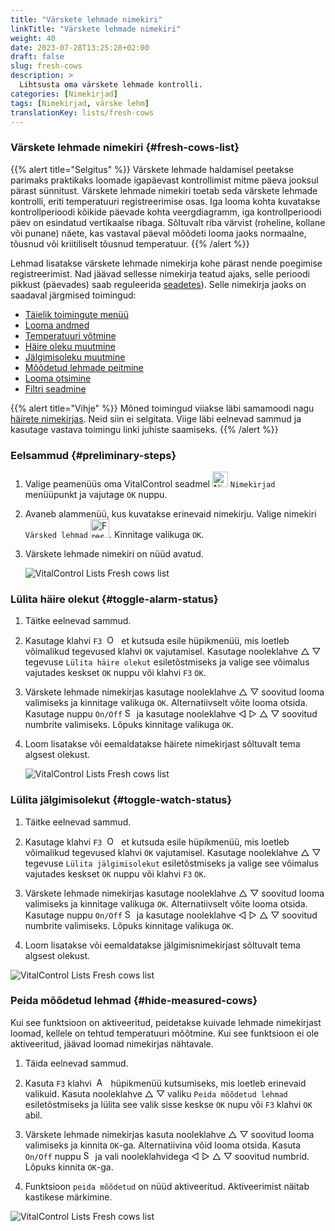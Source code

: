 ```yaml
---
title: "Värskete lehmade nimekiri"
linkTitle: "Värskete lehmade nimekiri"
weight: 40
date: 2023-07-28T13:25:28+02:00
draft: false
slug: fresh-cows
description: >
  Lihtsusta oma värskete lehmade kontrolli.
categories: [Nimekirjad]
tags: [Nimekirjad, värske lehm]
translationKey: lists/fresh-cows
---
```

### Värskete lehmade nimekiri {#fresh-cows-list}

{{% alert title="Selgitus" %}}
Värskete lehmade haldamisel peetakse parimaks praktikaks loomade igapäevast kontrollimist mitme päeva jooksul pärast sünnitust. Värskete lehmade nimekiri toetab seda värskete lehmade kontrolli, eriti temperatuuri registreerimise osas. Iga looma kohta kuvatakse kontrollperioodi kõikide päevade kohta veergdiagramm, iga kontrollperioodi päev on esindatud vertikaalse ribaga. Sõltuvalt riba värvist (roheline, kollane või punane) näete, kas vastaval päeval mõõdeti looma jaoks normaalne, tõusnud või kriitiliselt tõusnud temperatuur.
{{% /alert %}}

Lehmad lisatakse värskete lehmade nimekirja kohe pärast nende poegimise registreerimist. Nad jäävad sellesse nimekirja teatud ajaks, selle perioodi pikkust (päevades) saab reguleerida [seadetes](../../settings/data-acquisition/#control-period-of-fresh-cows)).
Selle nimekirja jaoks on saadaval järgmised toimingud:

- [Täielik toimingute menüü](../alarm/#full-action-menu)
- [Looma andmed](../alarm/#animal-data)
- [Temperatuuri võtmine](../alarm/#take-temperature)
- [Häire oleku muutmine](#toggle-alarm-status)
- [Jälgimisoleku muutmine](#toggle-watch-status)
- [Mõõdetud lehmade peitmine](#hide-measured-cows)
- [Looma otsimine](../alarm/#search-animal)
- [Filtri seadmine](../alarm/#set-filter)

{{% alert title="Vihje" %}}
Mõned toimingud viiakse läbi samamoodi nagu [häirete nimekirjas](../alarm). Neid siin ei selgitata. Viige läbi eelnevad sammud ja kasutage vastava toimingu linki juhiste saamiseks.
{{% /alert %}}

### Eelsammud {#preliminary-steps}

1. Valige peamenüüs oma VitalControl seadmel <img src="/icons/main/lists.svg" width="25" align="bottom" alt="Nimekirjad" /> `Nimekirjad` menüüpunkt ja vajutage `OK` nuppu.

2. Avaneb alammenüü, kus kuvatakse erinevaid nimekirju. Valige nimekiri `Värsked lehmad` <img src="/icons/lists/freshcows.svg" width="30" align="bottom" alt="Fresh-cows" />. Kinnitage valikuga `OK`.

3. Värskete lehmade nimekiri on nüüd avatud.

   ![VitalControl Lists Fresh cows list](../images/firststeps4.png "Värske lehma nimekiri")

### Lülita häire olekut {#toggle-alarm-status}

1. Täitke eelnevad sammud.

2. Kasutage klahvi `F3` &nbsp;<img src="/icons/footer/open-popup.svg" width="15" align="bottom" alt="Open popup" />&nbsp; et kutsuda esile hüpikmenüü, mis loetleb võimalikud tegevused klahvi `OK` vajutamisel. Kasutage nooleklahve △ ▽ tegevuse `Lülita häire olekut` esiletõstmiseks ja valige see võimalus vajutades keskset `OK` nuppu või klahvi `F3` `OK`.

3. Värskete lehmade nimekirjas kasutage nooleklahve △ ▽ soovitud looma valimiseks ja kinnitage valikuga `OK`. Alternatiivselt võite looma otsida. Kasutage nuppu `On/Off` <img src="/icons/footer/search.svg" width="15" align="bottom" alt="Search" /> ja kasutage nooleklahve ◁ ▷ △ ▽ soovitud numbrite valimiseks. Lõpuks kinnitage valikuga `OK`.

4. Loom lisatakse või eemaldatakse häirete nimekirjast sõltuvalt tema algsest olekust.

   ![VitalControl Lists Fresh cows list](../images/togglealarmstatus.png "Lülita häire olekut")

### Lülita jälgimisolekut {#toggle-watch-status}

1. Täitke eelnevad sammud.

2. Kasutage klahvi `F3` &nbsp;<img src="/icons/footer/open-popup.svg" width="15" align="bottom" alt="Open popup" />&nbsp; et kutsuda esile hüpikmenüü, mis loetleb võimalikud tegevused klahvi `OK` vajutamisel. Kasutage nooleklahve △ ▽ tegevuse `Lülita jälgimisolekut` esiletõstmiseks ja valige see võimalus vajutades keskset `OK` nuppu või klahvi `F3` `OK`.

3. Värskete lehmade nimekirjas kasutage nooleklahve △ ▽ soovitud looma valimiseks ja kinnitage valikuga `OK`. Alternatiivselt võite looma otsida. Kasutage nuppu `On/Off` <img src="/icons/footer/search.svg" width="15" align="bottom" alt="Search" /> ja kasutage nooleklahve ◁ ▷ △ ▽ soovitud numbrite valimiseks. Lõpuks kinnitage valikuga `OK`.

4. Loom lisatakse või eemaldatakse jälgimisnimekirjast sõltuvalt tema algsest olekust.

![VitalControl Lists Fresh cows list](../images/togglewatchstatus.png "Toggle watch status")

### Peida mõõdetud lehmad {#hide-measured-cows}

Kui see funktsioon on aktiveeritud, peidetakse kuivade lehmade nimekirjast loomad, kellele on tehtud temperatuuri mõõtmine. Kui see funktsioon ei ole aktiveeritud, jäävad loomad nimekirjas nähtavale.

1. Täida eelnevad sammud.

2. Kasuta `F3` klahvi &nbsp;<img src="/icons/footer/open-popup.svg" width="15" align="bottom" alt="Actions" />&nbsp; hüpikmenüü kutsumiseks, mis loetleb erinevaid valikuid. Kasuta nooleklahve △ ▽ valiku `Peida mõõdetud lehmad` esiletõstmiseks ja lülita see valik sisse keskse `OK` nupu või `F3` klahvi `OK` abil.

3. Värskete lehmade nimekirjas kasuta nooleklahve △ ▽ soovitud looma valimiseks ja kinnita `OK`-ga. Alternatiivina võid looma otsida. Kasuta `On/Off` nuppu <img src="/icons/footer/search.svg" width="15" align="bottom" alt="Search" /> ja vali nooleklahvidega ◁ ▷ △ ▽ soovitud numbrid. Lõpuks kinnita `OK`-ga.

4. Funktsioon `peida mõõdetud` on nüüd aktiveeritud. Aktiveerimist näitab kastikese märkimine.

![VitalControl Lists Fresh cows list](../images/hidemeasuredcows.png "Hide measured cows")

